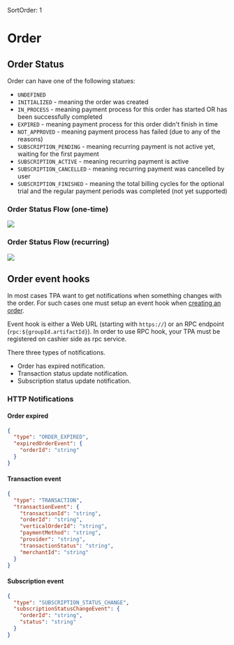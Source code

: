 SortOrder: 1
# Order

## Order Status

Order can have one of the following statues:

- `UNDEFINED`
- `INITIALIZED` - meaning the order was created
- `IN_PROCESS` - meaning payment process for this order has started OR has been successfully completed
- `EXPIRED` - meaning payment process for this order didn't finish in time
- `NOT_APPROVED` - meaning payment process has failed (due to any of the reasons)
- `SUBSCRIPTION_PENDING` - meaning recurring payment is not active yet, waiting for the first payment
- `SUBSCRIPTION_ACTIVE` - meaning recurring payment is active
- `SUBSCRIPTION_CANCELLED` - meaning recurring payment was cancelled by user
- `SUBSCRIPTION_FINISHED` - meaning the total billing cycles for the optional trial and the regular payment periods was completed (not yet supported)

### Order Status Flow (one-time)

![](https://s3.amazonaws.com/wixplorer-readme-images/cashier-pay/OrdersnapshotStatusFlowchartOneTime.png)

### Order Status Flow (recurring)

![](https://s3.amazonaws.com/wixplorer-readme-images/cashier-pay/OrdersnapshotStatusFlowchartRecurring.png)

## Order event hooks

In most cases TPA want to get notifications when something changes with the order. For such cases one must setup an
event hook when [creating an order](/cashier-pay/reference/order/.wix.payment.api.pay.v2.-order-service.-create).

Event hook is either a Web URL (starting with `https://`) or an RPC endpoint (`rpc:${groupId.artifactId}`). In order to
use RPC hook, your TPA must be registered on cashier side as rpc service.

There three types of notifications.

- Order has expired notification.
- Transaction status update notification.
- Subscription status update notification.

### HTTP Notifications

#### Order expired

```json
{
  "type": "ORDER_EXPIRED",
  "expiredOrderEvent": {
    "orderId": "string"
  }
}
```

#### Transaction event

```json
{
  "type": "TRANSACTION",
  "transactionEvent": {
    "transactionId": "string",
    "orderId": "string",
    "verticalOrderId": "string",
    "paymentMethod": "string",
    "provider": "string",
    "transactionStatus": "string",
    "merchantId": "string"
  }
}
```

#### Subscription event

```json
{
  "type": "SUBSCRIPTION_STATUS_CHANGE",
  "subscriptionStatusChangeEvent": {
    "orderId": "string",
    "status": "string"
  }
}
```

